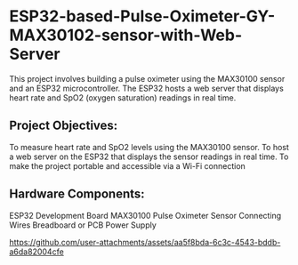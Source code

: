 # ESP32-based-Pulse-Oximeter-GY-MAX30102-sensor-with-Web-Server
This project involves building a pulse oximeter using the MAX30100 sensor and an ESP32 microcontroller. The ESP32 hosts a web server that displays heart rate and SpO2 (oxygen saturation) readings in real time.


## Project Objectives:
To measure heart rate and SpO2 levels using the MAX30100 sensor.
To host a web server on the ESP32 that displays the sensor readings in real time.
To make the project portable and accessible via a Wi-Fi connection


## Hardware Components:


ESP32 Development Board
MAX30100 Pulse Oximeter Sensor
Connecting Wires
Breadboard or PCB
Power Supply



https://github.com/user-attachments/assets/aa5f8bda-6c3c-4543-bddb-a6da82004cfe

